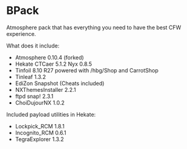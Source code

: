 # BPack

Atmosphere pack that has everything you need to have the best CFW experience.

What does it include:

* Atmosphere 0.10.4 (forked)
* Hekate CTCaer 5.1.2 Nyx 0.8.5
* Tinfoil 8.10 R27 powered with /hbg/Shop and CarrotShop
* Tinleaf 1.3.2
* EdiZon Snapshot (Cheats included)
* NXThemesInstaller 2.2.1
* ftpd snap! 2.3.1
* ChoiDujourNX 1.0.2

Included payload utilities in Hekate:

* Lockpick_RCM 1.8.1
* Incognito_RCM 0.6.1
* TegraExplorer 1.3.2
